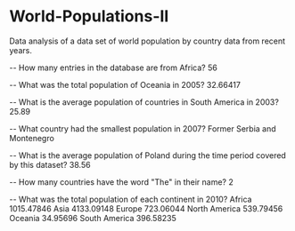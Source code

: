 # World-Populations-II
Data analysis of a data set of world population by country data from recent years.

-- How many entries in the database are from Africa?
56


-- What was the total population of Oceania in 2005?
32.66417


-- What is the average population of countries in South America in 2003?
25.89

-- What country had the smallest population in 2007?
Former Serbia and Montenegro


-- What is the average population of Poland during the time period covered by this dataset?
38.56


-- How many countries have the word "The" in their name?
2


-- What was the total population of each continent in 2010?
Africa	1015.47846
Asia	4133.09148
Europe	723.06044
North America	539.79456
Oceania	34.95696
South America	396.58235

